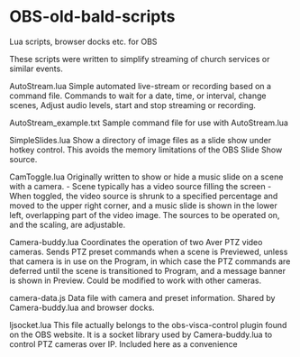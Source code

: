 # OBS-old-bald-scripts
Lua scripts, browser docks etc. for OBS

These scripts were written to simplify streaming of church services
or similar events.

AutoStream.lua
	Simple automated live-stream or recording based on a command file.
	Commands to wait for a date, time, or interval, change scenes,
	Adjust audio levels, start and stop streaming or recording.

AutoStream_example.txt
	Sample command file for use with AutoStream.lua

SimpleSlides.lua
	Show a directory of image files as a slide show under hotkey control.
	This avoids the memory limitations of the OBS Slide Show source.

CamToggle.lua
	Originally written to show or hide a music slide on a scene with a camera.
	- Scene typically has a video source filling the screen
	- When toggled, the video source is shrunk to a specified percentage and
	  moved to the upper right corner, and a music slide is shown in the lower
	  left, overlapping part of the video image.
	The sources to be operated on, and the scaling, are adjustable.

Camera-buddy.lua
	Coordinates the operation of two Aver PTZ video cameras.
	Sends PTZ preset commands when a scene is Previewed, unless that
	camera is in use on the Program, in which case the PTZ commands
	are deferred until the scene is transitioned to Program, and
	a message banner is shown in Preview.
	Could be modified to work with other cameras.

camera-data.js
	Data file with camera and preset information. Shared by Camera-buddy.lua
	and browser docks.

ljsocket.lua
	This file actually belongs to the obs-visca-control plugin found on
	the OBS website. It is a socket library used by Camera-buddy.lua to
	control PTZ cameras over IP. Included here as a convenience
